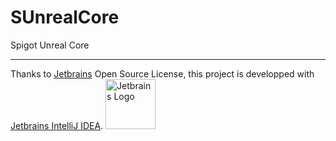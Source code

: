 # SUnrealCore
Spigot Unreal Core

-------------------------------

Thanks to [Jetbrains](https://www.jetbrains.com/?from=https://github.com/Unreal852/SUnrealCore) Open Source License, this project is developped with [Jetbrains IntelliJ IDEA](https://www.jetbrains.com/idea/).
<img src="https://i.imgur.com/GWgD5Cq.png" alt="Jetbrains Logo" width="80" height="80">
